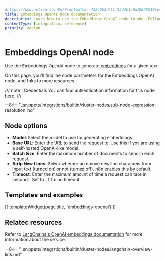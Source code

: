 ```yaml
---
#https://www.notion.so/n8n/Frontmatter-432c2b8dff1f43d4b1c8d20075510fe4
title: Embeddings OpenAI node documentation
description: Learn how to use the Embeddings OpenAI node in n8n. Follow technical documentation to integrate Embeddings OpenAI node into your workflows.
contentType: [integration, reference]
priority: medium
---
```


# Embeddings OpenAI node

Use the Embeddings OpenAI node to generate [embeddings](/glossary.md#ai-embedding) for a given text.

On this page, you'll find the node parameters for the Embeddings OpenAI node, and links to more resources.

/// note | Credentials
You can find authentication information for this node [here](/integrations/builtin/credentials/openai.md).
///

--8<-- "_snippets/integrations/builtin/cluster-nodes/sub-node-expression-resolution.md"


## Node options

* **Model**: Select the model to use for generating embeddings.
* **Base URL**: Enter the URL to send the request to. Use this if you are using a self-hosted OpenAI-like model. 
* **Batch Size**: Enter the maximum number of documents to send in each request.
* **Strip New Lines**: Select whether to remove new line characters from input text (turned on) or not (turned off). n8n enables this by default.
* **Timeout**: Enter the maximum amount of time a request can take in seconds. Set to `-1` for no timeout.

## Templates and examples

<!-- see https://www.notion.so/n8n/Pull-in-templates-for-the-integrations-pages-37c716837b804d30a33b47475f6e3780 -->
[[ templatesWidget(page.title, 'embeddings-openai') ]]

## Related resources

Refer to [LangChains's OpenAI embeddings documentation](https://js.langchain.com/docs/integrations/text_embedding/openai/) for more information about the service.

--8<-- "_snippets/integrations/builtin/cluster-nodes/langchain-overview-link.md"

